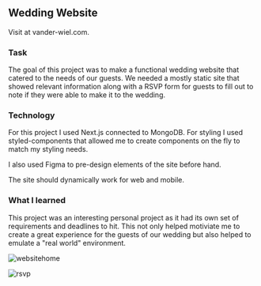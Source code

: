 ## Wedding Website

Visit at vander-wiel.com.

### Task
The goal of this project was to make a functional wedding website that catered to the needs of our guests. We needed a mostly static site that showed relevant information along with a RSVP form for guests to fill out to note if they were able to make it to the wedding.

### Technology
For this project I used Next.js connected to MongoDB. For styling I used styled-components that allowed me to create components on the fly to match my styling needs. 

I also used Figma to pre-design elements of the site before hand. 

The site should dynamically work for web and mobile. 

### What I learned
This project was an interesting personal project as it had its own set of requirements and deadlines to hit. This not only helped motiviate me to create a great experience for the guests of our wedding but also helped to emulate a "real world" environment. 

![websitehome](https://user-images.githubusercontent.com/16202315/158844975-6a404c05-6ea9-4b56-a997-17bcf34ebd09.png)


![rsvp](https://user-images.githubusercontent.com/16202315/158845030-d0d2b0b6-adab-44cc-bdfb-411059fa2b78.png)

